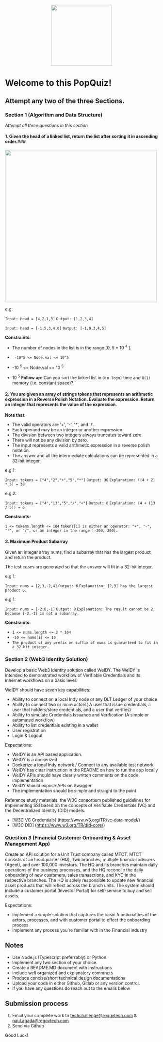 <p align="center"> 
    <img src="https://regov-store.s3.ap-southeast-1.amazonaws.com/REGOV+Logo_CMYK.png" width="200" >
</p>

# Welcome to this PopQuiz!

## Attempt any two of the three Sections.

### Section 1 (Algorithm and Data Structure)
*Attempt all three questions in this section*
#### 1. Given the head of a linked list, return the list after sorting it in ascending order.###

<p align="Left"> 
    <img src="https://regov-store.s3.ap-southeast-1.amazonaws.com/link-list.png" width="500" >
</p>

e.g:

`Input: head = [4,2,1,3]`
`Output: [1,2,3,4]`

`Input: head = [-1,5,3,4,0]`
`Output: [-1,0,3,4,5]`

**Constraints:**

- The number of nodes in the list is in the range [0, 5 * 10 <sup>4 </sup>].

- ` -10^5 <= Node.val <= 10^5`
-  -10 <sup>5</sup> <= Node.val <= 10 <sup>5</sup> 
- 10 <sup>5</sup>
**Follow up:** Can you sort the linked list in `O(n logn)` time and `O(1)` memory (i.e. constant space)?

#### 2. You are given an array of strings tokens that represents an arithmetic expression in a Reverse Polish Notation. Evaluate the expression. Return an integer that represents the value of the expression.

**Note that:**

- The valid operators are '+', '-', '*', and '/'.
- Each operand may be an integer or another expression.
- The division between two integers always truncates toward zero.
- There will not be any division by zero.
- The input represents a valid arithmetic expression in a reverse polish notation.
- The answer and all the intermediate calculations can be represented in a 32-bit integer.

e.g 1:

`Input: tokens = ["4","2","+","5","*"]`
`Output: 30`
`Explanation: ((4 + 2) * 5) = 30`

e.g 2:

`Input: tokens = ["4","13","5","/","+"]`
`Output: 6`
`Explanation: (4 + (13 / 5)) = 6`


**Constraints:**

`1 <= tokens.length <= 104`
`tokens[i] is either an operator: "+", "-", "*", or "/", or an integer in the range [-200, 200].`


#### 3. Maximum Product Subarray

Given an integer array nums, find a subarray that has the largest product, and return the product.

The test cases are generated so that the answer will fit in a 32-bit integer.

e.g 1:

`Input: nums = [2,3,-2,4]`
`Output: 6`
`Explanation: [2,3] has the largest product 6.`

e.g 1:

`Input: nums = [-2,0,-1]`
`Output: 0`
`Explanation: The result cannot be 2, because [-2,-1] is not a subarray.`

**Constraints:**

- `1 <= nums.length <= 2 * 104`
- `-10 <= nums[i] <= 10`
- `The product of any prefix or suffix of nums is guaranteed to fit in a 32-bit integer.`

### Section 2 (Web3 Identity Solution)

<p> Develop a basic Web3 Identity solution called WeIDY. The WeIDY is intended to demonstrated workflow of Verifiable Credentials and its inhernet workflows on a basic level.<p/>

<p> WeIDY should have seven key capabilities: </p>

- Ability to connect on a local Indy node or any DLT Ledger of your choice
- Ability to connect two or more actors( A user that issue credentials, a user that holders/store credentials, and a user that verifies) 
- Ability to simulate Credentials Issuance and Verification (A simple or automated workflow)
- Ability to list credentials existing in a wallet
- User registration
- Login & Logout

<p> Expectations: </p>

- WeIDY is an API based application. 
- WeIDY is a dockerized
- Dockerize a local Indy network / Connect to any available test network
- WeIDY has clear instruction in the README on how to run the app locally
- WeIDY APIs should have clearly written comments on the code implementation
- WeIDY should expose APIs on Swagger
- The implementation should be simple and straight to the point

<p> Reference study materials: the W3C consortium published guidelines for implementing SSI based on the concepts of Verifiable Credentials (VC) and the Decentralized Identity (DID) models.  </p>

 - [W3C VC Credentials] (https://www.w3.org/TR/vc-data-model/)
 - [W3C DID] (https://www.w3.org/TR/did-core/)


### Question 3 (Financial Customer Onboarding & Asset Management App)

Create an API solution for a Unit Trust company called MTCT. MTCT consists of an headquarter (HQ), Two branches, multiple financial advisers (Agent), and over 100,000 investors. The HQ and its branches maintain daily operations of the business processes, and the HQ reconcile the daily onboarding of new customers, sales transactions, and KYC in the respective branches. The HQ is solely responsible to update new financial asset products that will reflect across the branch units.
The system should include a customer portal (Investor Portal) for self-service to buy and sell assets.

<p> Expectations: </p>

- Implement a simple solution that captures the basic functionalties of the actors, processes, and with customer portal to effect the onboarding process
- Implement any process you're familiar with in the Financial industry


 ## Notes
  - Use Node.js (Typescript preferrably) or Python
  - Implement any two section of your choice.
  - Create a README.MD document with instructions
  - Include well organized and explanatory commnets
  - Produce concise/short technical design documentations
  - Upload your code in either Github, Gitlab or any version control.
  - If you have any questions do reach out to the emails below

## Submission process

1. Email your complete work to techchallenge@regovtech.com & paul.agada@regovtech.com
2. Send via Github

Good Luck!